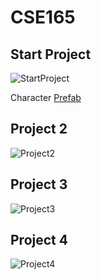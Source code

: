 # CSE165

## Start Project
![StartProject](./Images/StartProject.gif)

Character [Prefab](https://assetstore.unity.com/packages/3d/characters/animals/5-animated-voxel-animals-145754)

## Project 2
![Project2](./Images/Project2.gif)

## Project 3
![Project3](./Images/Project3.gif)

## Project 4
![Project4](./Images/Project4.gif)